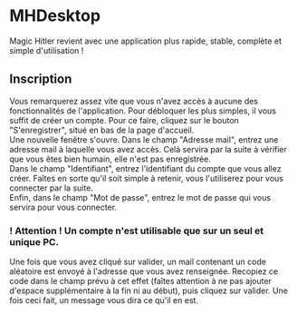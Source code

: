 # MHDesktop
Magic Hitler revient avec une application plus rapide, stable, complète et simple d'utilisation !

## Inscription
Vous remarquerez assez vite que vous n'avez accès à aucune des fonctionnalités de l'application. Pour débloquer les plus simples, il vous suffit de créer un compte. Pour ce faire, cliquez sur le bouton "S'enregistrer", situé en bas de la page d'accueil.<br/>
Une nouvelle fenêtre s'ouvre. Dans le champ "Adresse mail", entrez une adresse mail à laquelle vous avez accès. Celà servira par la suite à vérifier que vous êtes bien humain, elle n'est pas enregistrée.<br/>
Dans le champ "Identifiant", entrez l'identifiant du compte que vous allez créer. Faîtes en sorte qu'il soit simple à retenir, vous l'utiliserez pour vous connecter par la suite.<br/>
Enfin, dans le champ "Mot de passe", entrez le mot de passe qui vous servira pour vous connecter.
### ! Attention ! Un compte n'est utilisable que sur un seul et unique PC.
Une fois que vous avez cliqué sur valider, un mail contenant un code aléatoire est envoyé à l'adresse que vous avez renseignée. Recopiez ce code dans le champ prévu à cet effet (faîtes attention à ne pas ajouter d'espace supplémentaire à la fin ni au début), puis cliquez sur valider. Une fois ceci fait, un message vous dira ce qu'il en est.
